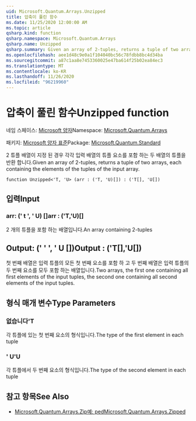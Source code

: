 ```yaml
---
uid: Microsoft.Quantum.Arrays.Unzipped
title: 압축이 풀린 함수
ms.date: 11/25/2020 12:00:00 AM
ms.topic: article
qsharp.kind: function
qsharp.namespace: Microsoft.Quantum.Arrays
qsharp.name: Unzipped
qsharp.summary: Given an array of 2-tuples, returns a tuple of two arrays, each containing the elements of the tuples of the input array.
ms.openlocfilehash: aee1d48c9e0a1f104040bc56c78fdbb8bc4d34ba
ms.sourcegitcommit: a87c1aa8e7453360025e47ba614f25b02ea84ec3
ms.translationtype: MT
ms.contentlocale: ko-KR
ms.lasthandoff: 11/26/2020
ms.locfileid: "96219960"
---
```

# <a name="unzipped-function"></a><span data-ttu-id="9a998-102">압축이 풀린 함수</span><span class="sxs-lookup"><span data-stu-id="9a998-102">Unzipped function</span></span>

<span data-ttu-id="9a998-103">네임 스페이스: [Microsoft 양자](xref:Microsoft.Quantum.Arrays)</span><span class="sxs-lookup"><span data-stu-id="9a998-103">Namespace: [Microsoft.Quantum.Arrays](xref:Microsoft.Quantum.Arrays)</span></span>

<span data-ttu-id="9a998-104">패키지: [Microsoft 양자 표준](https://nuget.org/packages/Microsoft.Quantum.Standard)</span><span class="sxs-lookup"><span data-stu-id="9a998-104">Package: [Microsoft.Quantum.Standard](https://nuget.org/packages/Microsoft.Quantum.Standard)</span></span>


<span data-ttu-id="9a998-105">2 튜플 배열이 지정 된 경우 각각 입력 배열의 튜플 요소를 포함 하는 두 배열의 튜플을 반환 합니다.</span><span class="sxs-lookup"><span data-stu-id="9a998-105">Given an array of 2-tuples, returns a tuple of two arrays, each containing the elements of the tuples of the input array.</span></span>

```qsharp
function Unzipped<'T, 'U> (arr : ('T, 'U)[]) : ('T[], 'U[])
```


## <a name="input"></a><span data-ttu-id="9a998-106">입력</span><span class="sxs-lookup"><span data-stu-id="9a998-106">Input</span></span>

### <a name="arr--tu"></a><span data-ttu-id="9a998-107">arr: (' t ', ' U) []</span><span class="sxs-lookup"><span data-stu-id="9a998-107">arr : ('T,'U)[]</span></span>

<span data-ttu-id="9a998-108">2 개의 튜플을 포함 하는 배열입니다.</span><span class="sxs-lookup"><span data-stu-id="9a998-108">An array containing 2-tuples</span></span>



## <a name="output--tu"></a><span data-ttu-id="9a998-109">Output: (' ' ', ' U [])</span><span class="sxs-lookup"><span data-stu-id="9a998-109">Output : ('T[],'U[])</span></span>

<span data-ttu-id="9a998-110">첫 번째 배열은 입력 튜플의 모든 첫 번째 요소를 포함 하 고 두 번째 배열은 입력 튜플의 두 번째 요소를 모두 포함 하는 배열입니다.</span><span class="sxs-lookup"><span data-stu-id="9a998-110">Two arrays, the first one containing all first elements of the input tuples, the second one containing all second elements of the input tuples.</span></span>

## <a name="type-parameters"></a><span data-ttu-id="9a998-111">형식 매개 변수</span><span class="sxs-lookup"><span data-stu-id="9a998-111">Type Parameters</span></span>

### <a name="t"></a><span data-ttu-id="9a998-112">없습니다</span><span class="sxs-lookup"><span data-stu-id="9a998-112">'T</span></span>

<span data-ttu-id="9a998-113">각 튜플에 있는 첫 번째 요소의 형식입니다.</span><span class="sxs-lookup"><span data-stu-id="9a998-113">The type of the first element in each tuple</span></span>
### <a name="u"></a><span data-ttu-id="9a998-114">' U</span><span class="sxs-lookup"><span data-stu-id="9a998-114">'U</span></span>

<span data-ttu-id="9a998-115">각 튜플에서 두 번째 요소의 형식입니다.</span><span class="sxs-lookup"><span data-stu-id="9a998-115">The type of the second element in each tuple</span></span>

## <a name="see-also"></a><span data-ttu-id="9a998-116">참고 항목</span><span class="sxs-lookup"><span data-stu-id="9a998-116">See Also</span></span>

- [<span data-ttu-id="9a998-117">Microsoft.Quantum.Arrays.Zip예: ped</span><span class="sxs-lookup"><span data-stu-id="9a998-117">Microsoft.Quantum.Arrays.Zipped</span></span>](xref:Microsoft.Quantum.Arrays.Zipped)